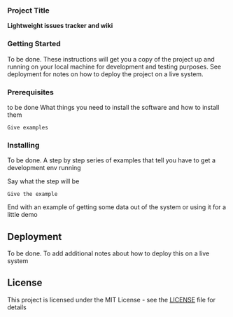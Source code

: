 
### Project Title

**Lightweight issues tracker and wiki**

### Getting Started
To be done. 
These instructions will get you a copy of the project up and running on your local machine for development and testing purposes. See deployment for notes on how to deploy the project on a live system.

### Prerequisites
to be done
What things you need to install the software and how to install them

```
Give examples
```

### Installing
To be done. 
A step by step series of examples that tell you have to get a development env running

Say what the step will be

```
Give the example
```

End with an example of getting some data out of the system or using it for a little demo


## Deployment
To be done. 
To add additional notes about how to deploy this on a live system


## License

This project is licensed under the MIT License - see the [LICENSE](LICENSE) file for details

